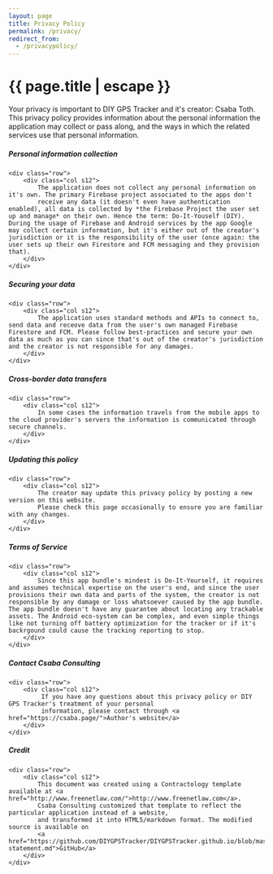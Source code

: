 ```yaml
---
layout: page
title: Privacy Policy
permalink: /privacy/
redirect_from:
  - /privacypolicy/
---
```


<h1 class="page-title">{{ page.title | escape }}</h1>

<div class="section">
    <div class="row">
        <div class="col s12">
            Your privacy is important to DIY GPS Tracker and it's creator:
            Csaba Toth. This privacy policy provides information about
            the personal information the application may collect or pass along, and the
            ways in which the related services use that personal information.
        </div>
    </div>
</div>

<div class="divider"></div>

<div class="section">
    <h5>Personal information collection</h5> 

    <div class="row">
        <div class="col s12">
            The application does not collect any personal information on it's own. The primary Firebase project associated to the apps don't
            receive any data (it doesn't even have authentication enabled), all data is collected by *the Firebase Project the user set up and manage* on their own. Hence the term: Do-It-Youself (DIY). During the usage of Firebase and Android services by the app Google may collect certain information, but it's either out of the creator's jurisdiction or it is the responsibility of the user (once again: the user sets up their own Firestore and FCM messaging and they provision that).
        </div>
    </div>
</div>

<div class="divider"></div>

<div class="section">
    <h5>Securing your data</h5> 

    <div class="row">
        <div class="col s12">
            The application uses standard methods and APIs to connect to, send data and receove data from the user's own managed Firebase Firestore and FCM. Please follow best-practices and secure your own data as much as you can since that's out of the creator's jurisdiction and the creator is not responsible for any damages.
        </div>
    </div>
</div>

<div class="divider"></div>

<div class="section">
    <h5>Cross-border data transfers</h5> 

    <div class="row">
        <div class="col s12">
            In some cases the information travels from the mobile apps to the cloud provider's servers the information is communicated through secure channels.
        </div>
    </div>
</div>

<div class="divider"></div>

<div class="section">
    <h5>Updating this policy</h5> 

    <div class="row">
        <div class="col s12">
            The creator may update this privacy policy by posting a new version on this website.
            Please check this page occasionally to ensure you are familiar with any changes.
        </div>
    </div>
</div>

<div class="divider"></div>

<div class="section">
    <h5>Terms of Service</h5> 

    <div class="row">
        <div class="col s12">
            Since this app bundle's mindest is Do-It-Yourself, it requires and assumes technical expertise on the user's end, and since the user provisions their own data and parts of the system, the creator is not responsible by any damage or loss whatsoever caused by the app bundle. The app bundle doesn't have any guarantee about locating any trackable assets. The Android eco-system can be complex, and even simple things like not turning off battery optimization for the tracker or if it's backrgound could cause the tracking reporting to stop.
        </div>
    </div>
</div>

<div class="divider"></div>

<div class="section">
    <h5>Contact Csaba Consulting</h5> 

    <div class="row">
        <div class="col s12">
             If you have any questions about this privacy policy or DIY GPS Tracker's treatment of your personal
             information, please contact through <a href="https://csaba.page/">Author's website</a>
        </div>
    </div>
</div>

<div class="divider"></div>

<div class="section">
    <h5>Credit</h5> 

    <div class="row">
        <div class="col s12">
            This document was created using a Contractology template available at <a href="http://www.freenetlaw.com/">http://www.freenetlaw.com</a>.
            Csaba Consulting customized that template to reflect the particular application instead of a website,
            and transformed it into HTML5/markdown format. The modified source is available on 
            <a href="https://github.com/DIYGPSTracker/DIYGPSTracker.github.io/blob/master/privacy-statement.md">GitHub</a>
        </div>
    </div>
</div>
